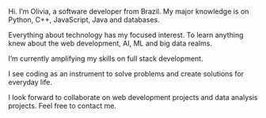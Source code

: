  Hi. I’m Olivia, a software developer from Brazil. My major knowledge is on Python, C++, JavaScript, Java and databases.
 
 Everything about technology has my focused interest. To learn anything knew about the web development, AI, ML and big data realms.
 
 I’m currently amplifying my skills on full stack development. 

 I see coding as an instrument to solve problems and create solutions for everyday life.
 
 I look forward to collaborate on web development projects and data analysis projects. Feel free to contact me.

<!---
olivialrp/olivialrp is a ✨ special ✨ repository because its `README.md` (this file) appears on your GitHub profile.
You can click the Preview link to take a look at your changes.
--->
